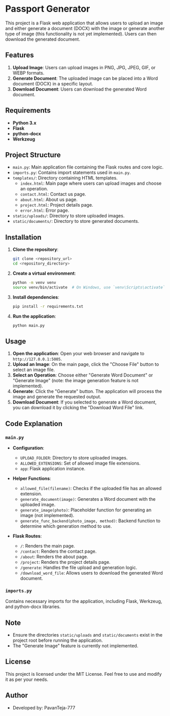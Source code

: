 # Passport Generator

This project is a Flask web application that allows users to upload an image and either generate a document (DOCX) with the image or generate another type of image (this functionality is not yet implemented). Users can then download the generated document.

## Features

1. **Upload Image**: Users can upload images in PNG, JPG, JPEG, GIF, or WEBP formats.
2. **Generate Document**: The uploaded image can be placed into a Word document (DOCX) in a specific layout.
3. **Download Document**: Users can download the generated Word document.

## Requirements

- **Python 3.x**
- **Flask**
- **python-docx**
- **Werkzeug**

## Project Structure

- `main.py`: Main application file containing the Flask routes and core logic.
- `imports.py`: Contains import statements used in `main.py`.
- `templates/`: Directory containing HTML templates.
  - `index.html`: Main page where users can upload images and choose an operation.
  - `contact.html`: Contact us page.
  - `about.html`: About us page.
  - `project.html`: Project details page.
  - `error.html`: Error page.
- `static/uploads/`: Directory to store uploaded images.
- `static/documents/`: Directory to store generated documents.

## Installation

1. **Clone the repository**:
    ```bash
    git clone <repository_url>
    cd <repository_directory>
    ```

2. **Create a virtual environment**:
    ```bash
    python -m venv venv
    source venv/bin/activate  # On Windows, use `venv\Scripts\activate`
    ```

3. **Install dependencies**:
    ```bash
    pip install -r requirements.txt
    ```

4. **Run the application**:
    ```bash
    python main.py
    ```

## Usage

1. **Open the application**: Open your web browser and navigate to `http://127.0.0.1:5005`.
2. **Upload an Image**: On the main page, click the "Choose File" button to select an image file.
3. **Select an Operation**: Choose either "Generate Word Document" or "Generate Image" (note: the image generation feature is not implemented).
4. **Generate**: Click the "Generate" button. The application will process the image and generate the requested output.
5. **Download Document**: If you selected to generate a Word document, you can download it by clicking the "Download Word File" link.

## Code Explanation

### `main.py`

- **Configuration**:
    - `UPLOAD_FOLDER`: Directory to store uploaded images.
    - `ALLOWED_EXTENSIONS`: Set of allowed image file extensions.
    - `app`: Flask application instance.

- **Helper Functions**:
    - `allowed_file(filename)`: Checks if the uploaded file has an allowed extension.
    - `generate_document(image)`: Generates a Word document with the uploaded image.
    - `generate_image(photo)`: Placeholder function for generating an image (not implemented).
    - `generate_func_backend(photo_image, method)`: Backend function to determine which generation method to use.

- **Flask Routes**:
    - `/`: Renders the main page.
    - `/contact`: Renders the contact page.
    - `/about`: Renders the about page.
    - `/project`: Renders the project details page.
    - `/generate`: Handles the file upload and generation logic.
    - `/download_word_file`: Allows users to download the generated Word document.

### `imports.py`

Contains necessary imports for the application, including Flask, Werkzeug, and python-docx libraries.

## Note

- Ensure the directories `static/uploads` and `static/documents` exist in the project root before running the application.
- The "Generate Image" feature is currently not implemented.

## License

This project is licensed under the MIT License. Feel free to use and modify it as per your needs.

## Author

- Developed by: PavanTeja-777
